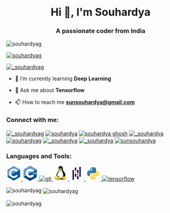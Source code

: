 <h1 align="center">Hi 👋, I'm Souhardya</h1>
<h3 align="center">A passionate coder from India</h3>
<!-- img align="right" alt="Coding" width="400" src="https://cdn.dribbble.com/users/1162077/screenshots/3848914/programmer.gif" -->

<p align="left"> <img src="https://komarev.com/ghpvc/?username=souhardyag&label=Profile%20views&color=0e75b6&style=flat" alt="souhardyag" /> </p>

<p align="left"> <a href="https://github.com/ryo-ma/github-profile-trophy"><img src="https://github-profile-trophy.vercel.app/?username=souhardyag" alt="souhardyag" /></a> </p>

<p align="left"> <a href="https://twitter.com/_souhardyag" target="blank"><img src="https://img.shields.io/twitter/follow/_souhardyag?logo=twitter&style=for-the-badge" alt="_souhardyag" /></a> </p>

- 🌱 I’m currently learning **Deep Learning**

- 💬 Ask me about **Tensorflow**

- 📫 How to reach me **sunsouhardya@gmail.com**

<h3 align="left">Connect with me:</h3>
<p align="left">
<a href="https://twitter.com/_souhardyag" target="blank"><img align="center" src="https://raw.githubusercontent.com/rahuldkjain/github-profile-readme-generator/master/src/images/icons/Social/twitter.svg" alt="_souhardyag" height="30" width="40" /></a>
<a href="https://linkedin.com/in/souhardya" target="blank"><img align="center" src="https://raw.githubusercontent.com/rahuldkjain/github-profile-readme-generator/master/src/images/icons/Social/linked-in-alt.svg" alt="souhardya" height="30" width="40" /></a>
<a href="https://fb.com/souhardya ghosh" target="blank"><img align="center" src="https://raw.githubusercontent.com/rahuldkjain/github-profile-readme-generator/master/src/images/icons/Social/facebook.svg" alt="souhardya ghosh" height="30" width="40" /></a>
<a href="https://instagram.com/_souhardya" target="blank"><img align="center" src="https://raw.githubusercontent.com/rahuldkjain/github-profile-readme-generator/master/src/images/icons/Social/instagram.svg" alt="_souhardya" height="30" width="40" /></a>
<a href="https://www.codechef.com/users/souhardyag" target="blank"><img align="center" src="https://cdn.jsdelivr.net/npm/simple-icons@3.1.0/icons/codechef.svg" alt="souhardyag" height="30" width="40" /></a>
<a href="https://www.hackerrank.com/_souhardya" target="blank"><img align="center" src="https://raw.githubusercontent.com/rahuldkjain/github-profile-readme-generator/master/src/images/icons/Social/hackerrank.svg" alt="_souhardya" height="30" width="40" /></a>
<a href="https://codeforces.com/profile/_souhardya" target="blank"><img align="center" src="https://raw.githubusercontent.com/rahuldkjain/github-profile-readme-generator/master/src/images/icons/Social/codeforces.svg" alt="_souhardya" height="30" width="40" /></a>
<a href="https://www.leetcode.com/sunsouhardya" target="blank"><img align="center" src="https://raw.githubusercontent.com/rahuldkjain/github-profile-readme-generator/master/src/images/icons/Social/leet-code.svg" alt="sunsouhardya" height="30" width="40" /></a>
</p>

<h3 align="left">Languages and Tools:</h3>
<p align="left"> <a href="https://www.cprogramming.com/" target="_blank" rel="noreferrer"> <img src="https://raw.githubusercontent.com/devicons/devicon/master/icons/c/c-original.svg" alt="c" width="40" height="40"/> </a> <a href="https://www.w3schools.com/cpp/" target="_blank" rel="noreferrer"> <img src="https://raw.githubusercontent.com/devicons/devicon/master/icons/cplusplus/cplusplus-original.svg" alt="cplusplus" width="40" height="40"/> </a> <a href="https://git-scm.com/" target="_blank" rel="noreferrer"> <img src="https://www.vectorlogo.zone/logos/git-scm/git-scm-icon.svg" alt="git" width="40" height="40"/> </a> <a href="https://www.linux.org/" target="_blank" rel="noreferrer"> <img src="https://raw.githubusercontent.com/devicons/devicon/master/icons/linux/linux-original.svg" alt="linux" width="40" height="40"/> </a> <a href="https://pandas.pydata.org/" target="_blank" rel="noreferrer"> <img src="https://raw.githubusercontent.com/devicons/devicon/2ae2a900d2f041da66e950e4d48052658d850630/icons/pandas/pandas-original.svg" alt="pandas" width="40" height="40"/> </a> <a href="https://www.python.org" target="_blank" rel="noreferrer"> <img src="https://raw.githubusercontent.com/devicons/devicon/master/icons/python/python-original.svg" alt="python" width="40" height="40"/> </a> <a href="https://www.tensorflow.org" target="_blank" rel="noreferrer"> <img src="https://www.vectorlogo.zone/logos/tensorflow/tensorflow-icon.svg" alt="tensorflow" width="40" height="40"/> </a> </p>

<p><img align="left" src="https://github-readme-stats.vercel.app/api/top-langs?username=souhardyag&show_icons=true&locale=en&layout=compact" alt="souhardyag" /></p>

<p>&nbsp;<img align="center" src="https://github-readme-stats.vercel.app/api?username=souhardyag&show_icons=true&locale=en" alt="souhardyag" /></p>

<p><img align="center" src="https://github-readme-streak-stats.herokuapp.com/?user=souhardyag&" alt="souhardyag" /></p>
